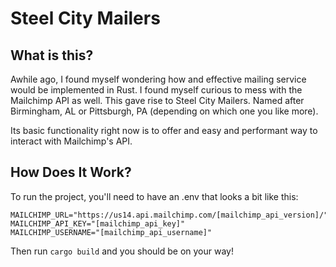 # Steel City Mailers

## What is this?

Awhile ago, I found myself wondering how and effective mailing service would be implemented in 
Rust. I found myself curious to mess with the Mailchimp API as well. This gave rise to Steel City 
Mailers. Named after Birmingham, AL or Pittsburgh, PA (depending on which one you like more).

Its basic functionality right now is to offer and easy and performant way to interact with Mailchimp's API. 

## How Does It Work?

To run the project, you'll need to have an .env that looks a bit like this:

```
MAILCHIMP_URL="https://us14.api.mailchimp.com/[mailchimp_api_version]/"
MAILCHIMP_API_KEY="[mailchimp_api_key]"
MAILCHIMP_USERNAME="[mailchimp_api_username]"
```

Then run `cargo build` and you should be on your way! 

